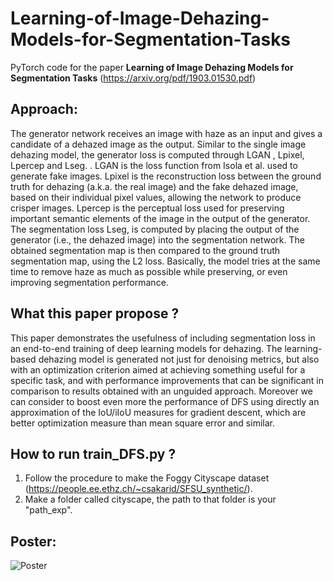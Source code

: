 # Learning-of-Image-Dehazing-Models-for-Segmentation-Tasks

PyTorch code for the paper **Learning of Image Dehazing Models for Segmentation Tasks** (https://arxiv.org/pdf/1903.01530.pdf)<br/> 

## **Approach:**<br/>
The generator network receives an image with haze as an
input and gives a candidate of a dehazed image as the output. Similar to the single image dehazing model, the generator loss
is computed through LGAN , Lpixel, Lpercep and Lseg. . LGAN is the loss function from Isola et al. used to generate fake images. Lpixel is the
reconstruction loss between the ground truth for dehazing (a.k.a. the real image) and the fake dehazed image, based on their
individual pixel values, allowing the network to produce crisper images. Lpercep is the perceptual loss used for preserving
important semantic elements of the image in the output of the generator. The segmentation loss Lseg, is computed by placing the output of
the generator (i.e., the dehazed image) into the segmentation network. The obtained segmentation map is then compared to
the ground truth segmentation map, using the L2 loss. Basically, the model tries at the same time to remove haze as much as
possible while preserving, or even improving segmentation performance.

## **What this paper propose ?**<br/>
This paper demonstrates the usefulness of including segmentation loss in an end-to-end training of deep learning
models for dehazing. The learning-based dehazing model is generated not just for denoising metrics, but also with an
optimization criterion aimed at achieving something useful for a specific task, and with performance improvements that can
be significant in comparison to results obtained with an unguided approach. Moreover we can consider to boost even more
the performance of DFS using directly an approximation of the IoU/iIoU measures for gradient descent, which are better
optimization measure than mean square error and similar.

## **How to run train_DFS.py ?**<br/>
1) Follow the procedure to make the Foggy Cityscape dataset (https://people.ee.ethz.ch/~csakarid/SFSU_synthetic/).<br/>
2) Make a folder called cityscape, the path to that folder is your "path_exp".

## **Poster:** <br/>
![Poster](Poster.png) 
